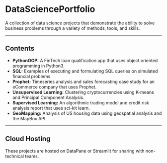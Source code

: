 # DataSciencePortfolio

A collection of data science projects that demonstrate the ability to solve business problems through a variety of methods, tools, and skills.

---

## Contents

- **PythonOOP:** A FinTech loan qualification app that uses object oriented programming in Python3.
- **SQL:** Examples of executing and formulating SQL queries on simulated financial problems.
- **Prophet:** Timeseries analysis and sales forecasting case study for an eCommerce company that uses Prophet.
- **Unsupervised Learning:** Clustering cryptocurrencies using K-means and Principal Component Analysis.
- **Supervised Learning:** An algorithmic trading model and credit risk analysis report that uses sci-kit learn.
- **GeoMapping:** Analysis of US housing data using geospatial analysis and the MapBox API.

---

## Cloud Hosting

These projects are hosted on DataPane or Streamlit for sharing with non-technical teams.
